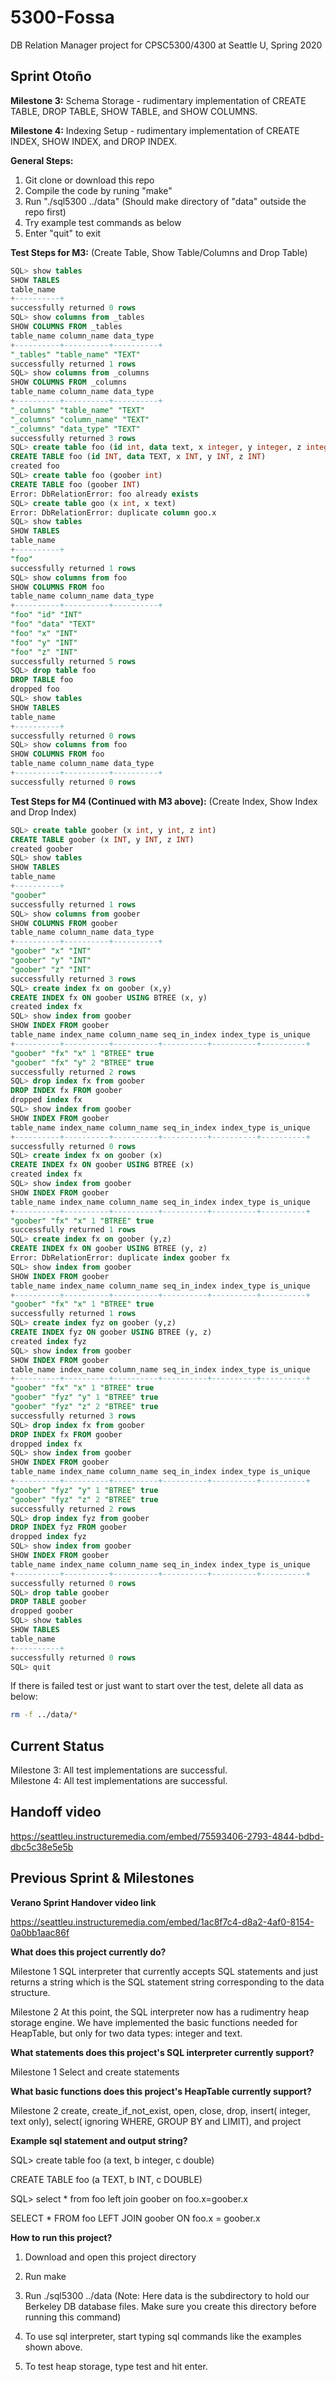 # 5300-Fossa
DB Relation Manager project for CPSC5300/4300 at Seattle U, Spring 2020 

## Sprint Otoño
**Milestone 3:**
Schema Storage - rudimentary implementation of CREATE TABLE, DROP TABLE, SHOW TABLE, and SHOW COLUMNS. </br> 

**Milestone 4:**
Indexing Setup - rudimentary implementation of CREATE INDEX, SHOW INDEX, and DROP INDEX. </br>

**General Steps:** </br>
1. Git clone or download this repo
2. Compile the code by runing "make"
3. Run "./sql5300 ../data" (Should make directory of "data" outside the repo first)
4. Try example test commands as below
5. Enter "quit" to exit

**Test Steps for M3:** (Create Table, Show Table/Columns and Drop Table)
```sql
SQL> show tables
SHOW TABLES
table_name 
+----------+
successfully returned 0 rows
SQL> show columns from _tables
SHOW COLUMNS FROM _tables
table_name column_name data_type 
+----------+----------+----------+
"_tables" "table_name" "TEXT" 
successfully returned 1 rows
SQL> show columns from _columns
SHOW COLUMNS FROM _columns
table_name column_name data_type 
+----------+----------+----------+
"_columns" "table_name" "TEXT" 
"_columns" "column_name" "TEXT" 
"_columns" "data_type" "TEXT" 
successfully returned 3 rows
SQL> create table foo (id int, data text, x integer, y integer, z integer)
CREATE TABLE foo (id INT, data TEXT, x INT, y INT, z INT)
created foo
SQL> create table foo (goober int)
CREATE TABLE foo (goober INT)
Error: DbRelationError: foo already exists
SQL> create table goo (x int, x text)
Error: DbRelationError: duplicate column goo.x
SQL> show tables
SHOW TABLES
table_name 
+----------+
"foo" 
successfully returned 1 rows
SQL> show columns from foo
SHOW COLUMNS FROM foo
table_name column_name data_type 
+----------+----------+----------+
"foo" "id" "INT" 
"foo" "data" "TEXT" 
"foo" "x" "INT" 
"foo" "y" "INT" 
"foo" "z" "INT" 
successfully returned 5 rows
SQL> drop table foo
DROP TABLE foo
dropped foo
SQL> show tables
SHOW TABLES
table_name 
+----------+
successfully returned 0 rows
SQL> show columns from foo
SHOW COLUMNS FROM foo
table_name column_name data_type 
+----------+----------+----------+
successfully returned 0 rows
```

**Test Steps for M4 (Continued with M3 above):** (Create Index, Show Index and Drop Index)
```sql
SQL> create table goober (x int, y int, z int)
CREATE TABLE goober (x INT, y INT, z INT)
created goober
SQL> show tables
SHOW TABLES
table_name 
+----------+
"goober" 
successfully returned 1 rows
SQL> show columns from goober
SHOW COLUMNS FROM goober
table_name column_name data_type 
+----------+----------+----------+
"goober" "x" "INT" 
"goober" "y" "INT" 
"goober" "z" "INT" 
successfully returned 3 rows
SQL> create index fx on goober (x,y)
CREATE INDEX fx ON goober USING BTREE (x, y)
created index fx
SQL> show index from goober
SHOW INDEX FROM goober
table_name index_name column_name seq_in_index index_type is_unique 
+----------+----------+----------+----------+----------+----------+
"goober" "fx" "x" 1 "BTREE" true 
"goober" "fx" "y" 2 "BTREE" true 
successfully returned 2 rows
SQL> drop index fx from goober
DROP INDEX fx FROM goober
dropped index fx
SQL> show index from goober
SHOW INDEX FROM goober
table_name index_name column_name seq_in_index index_type is_unique 
+----------+----------+----------+----------+----------+----------+
successfully returned 0 rows
SQL> create index fx on goober (x)
CREATE INDEX fx ON goober USING BTREE (x)
created index fx
SQL> show index from goober
SHOW INDEX FROM goober
table_name index_name column_name seq_in_index index_type is_unique 
+----------+----------+----------+----------+----------+----------+
"goober" "fx" "x" 1 "BTREE" true 
successfully returned 1 rows
SQL> create index fx on goober (y,z)
CREATE INDEX fx ON goober USING BTREE (y, z)
Error: DbRelationError: duplicate index goober fx
SQL> show index from goober
SHOW INDEX FROM goober
table_name index_name column_name seq_in_index index_type is_unique 
+----------+----------+----------+----------+----------+----------+
"goober" "fx" "x" 1 "BTREE" true 
successfully returned 1 rows
SQL> create index fyz on goober (y,z)
CREATE INDEX fyz ON goober USING BTREE (y, z)
created index fyz
SQL> show index from goober
SHOW INDEX FROM goober
table_name index_name column_name seq_in_index index_type is_unique 
+----------+----------+----------+----------+----------+----------+
"goober" "fx" "x" 1 "BTREE" true 
"goober" "fyz" "y" 1 "BTREE" true 
"goober" "fyz" "z" 2 "BTREE" true 
successfully returned 3 rows
SQL> drop index fx from goober
DROP INDEX fx FROM goober
dropped index fx
SQL> show index from goober
SHOW INDEX FROM goober
table_name index_name column_name seq_in_index index_type is_unique 
+----------+----------+----------+----------+----------+----------+
"goober" "fyz" "y" 1 "BTREE" true 
"goober" "fyz" "z" 2 "BTREE" true 
successfully returned 2 rows
SQL> drop index fyz from goober
DROP INDEX fyz FROM goober
dropped index fyz
SQL> show index from goober
SHOW INDEX FROM goober
table_name index_name column_name seq_in_index index_type is_unique 
+----------+----------+----------+----------+----------+----------+
successfully returned 0 rows
SQL> drop table goober
DROP TABLE goober
dropped goober
SQL> show tables
SHOW TABLES
table_name
+----------+
successfully returned 0 rows
SQL> quit
```

If there is failed test or just want to start over the test, delete all data as below:
```sh
rm -f ../data/*
``` 

## Current Status
Milestone 3: All test implementations are successful. </br>
Milestone 4: All test implementations are successful. </br>

## Handoff video
https://seattleu.instructuremedia.com/embed/75593406-2793-4844-bdbd-dbc5c38e5e5b

## Previous Sprint & Milestones
**Verano Sprint Handover video link**

https://seattleu.instructuremedia.com/embed/1ac8f7c4-d8a2-4af0-8154-0a0bb1aac86f

**What does this project currently do?**

Milestone 1
SQL interpreter that currently accepts SQL statements and just returns a string which is the SQL statement string corresponding to the data structure.

Milestone 2 
At this point, the SQL interpreter now has a rudimentry heap storage engine. We have implemented the basic functions needed for HeapTable, but only for two data types: integer and text.

**What statements does this project's SQL interpreter currently support?**

Milestone 1
Select and create statements

**What basic functions does this project's HeapTable currently support?**

Milestone 2
create, create_if_not_exist, open, close, drop, insert( integer, text only), select( ignoring WHERE, GROUP BY and LIMIT), and project

**Example sql statement and output string?**

SQL> create table foo (a text, b integer, c double)

CREATE TABLE foo (a TEXT, b INT, c DOUBLE)

SQL> select * from foo left join goober on foo.x=goober.x

SELECT * FROM foo LEFT JOIN goober ON foo.x = goober.x


**How to run this project?**

1) Download and open this project directory

2) Run make

3) Run ./sql5300 ../data (Note: Here data is the subdirectory to hold our Berkeley DB database files. Make sure you create this directory before running this command)

4) To use sql interpreter, start typing sql commands like the examples shown above.

5) To test heap storage, type test and hit enter.